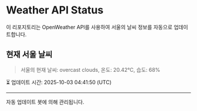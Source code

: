 
# Weather API Status

이 리포지토리는 OpenWeather API를 사용하여 서울의 날씨 정보를 자동으로 업데이트합니다.

## 현재 서울 날씨
> 서울의 현재 날씨: overcast clouds, 온도: 20.42°C, 습도: 68%

⏳ 업데이트 시간: 2025-10-03 04:41:50 (UTC)

---
자동 업데이트 봇에 의해 관리됩니다.
